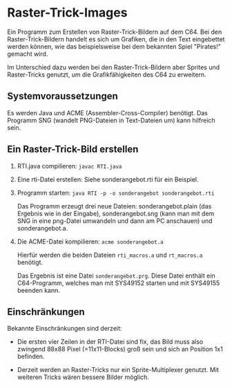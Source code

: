 # Raster-Trick-Images

Ein Programm zum Erstellen von Raster-Trick-Bildern auf dem C64. Bei
den Raster-Trick-Bildern handelt es sich um Grafiken, die in den Text
eingebettet werden können, wie das beispielsweise bei dem bekannten
Spiel "Pirates!" gemacht wird.

Im Unterschied dazu werden bei den Raster-Trick-Bildern aber Sprites
und Raster-Tricks genutzt, um die Grafikfähigkeiten des C64 zu
erweitern.

## Systemvoraussetzungen

Es werden Java und ACME (Assembler-Cross-Compiler) benötigt. Das
Programm SNG (wandelt PNG-Dateien in Text-Dateien um) kann hilfreich
sein.

## Ein Raster-Trick-Bild erstellen

1. RTI.java compilieren: `javac RTI.java`
2. Eine rti-Datei erstellen: Siehe sonderangebot.rti für ein Beispiel.
3. Programm starten: `java RTI -p -o sonderangebot sonderangebot.rti`

   Das Programm erzeugt drei neue Dateien: sonderangebot.plain (das
   Ergebnis wie in der Eingabe), sonderangebot.sng (kann man mit dem
   SNG in eine png-Datei umwandeln und dann am PC anschauen) und
   sonderangebot.a.

4. Die ACME-Datei kompilieren: `acme sonderangebot.a`

   Hierfür werden die beiden Dateien `rti_macros.a` und
   `rt_macros.a` benötigt.

   Das Ergebnis ist eine Datei `sonderangebot.prg`. Diese
   Datei enthält ein C64-Programm, welches man mit SYS49152
   starten und mit SYS49155 beenden kann.

## Einschränkungen

Bekannte Einschränkungen sind derzeit:

- Die ersten vier Zeilen in der RTI-Datei sind fix, das Bild muss also
  zwingend 88x88 Pixel (=11x11-Blocks) groß sein und sich an Position
  1x1 befinden.

- Derzeit werden an Raster-Tricks nur ein Sprite-Multiplexer genutzt.
  Mit weiteren Tricks wären bessere Bilder möglich.
